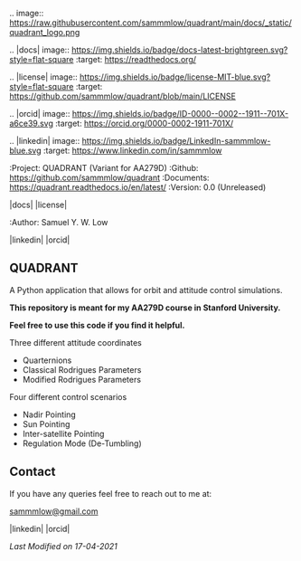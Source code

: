 .. image:: https://raw.githubusercontent.com/sammmlow/quadrant/main/docs/_static/quadrant_logo.png

.. |docs| image:: https://img.shields.io/badge/docs-latest-brightgreen.svg?style=flat-square
   :target: https://readthedocs.org/

.. |license| image:: https://img.shields.io/badge/license-MIT-blue.svg?style=flat-square
   :target: https://github.com/sammmlow/quadrant/blob/main/LICENSE
   
.. |orcid| image:: https://img.shields.io/badge/ID-0000--0002--1911--701X-a6ce39.svg
   :target: https://orcid.org/0000-0002-1911-701X/
   
.. |linkedin| image:: https://img.shields.io/badge/LinkedIn-sammmlow-blue.svg
   :target: https://www.linkedin.com/in/sammmlow

:Project: QUADRANT (Variant for AA279D)
:Github: https://github.com/sammmlow/quadrant
:Documents: https://quadrant.readthedocs.io/en/latest/
:Version: 0.0 (Unreleased)

|docs| |license|

:Author: Samuel Y. W. Low 

|linkedin| |orcid|

QUADRANT
------

A Python application that allows for orbit and attitude control simulations.

**This repository is meant for my AA279D course in Stanford University.**

**Feel free to use this code if you find it helpful.**

Three different attitude coordinates

- Quarternions
- Classical Rodrigues Parameters
- Modified Rodrigues Parameters

Four different control scenarios

- Nadir Pointing
- Sun Pointing
- Inter-satellite Pointing
- Regulation Mode (De-Tumbling)





Contact
-------

If you have any queries feel free to reach out to me at:

sammmlow@gmail.com

|linkedin| |orcid|

*Last Modified on 17-04-2021*
